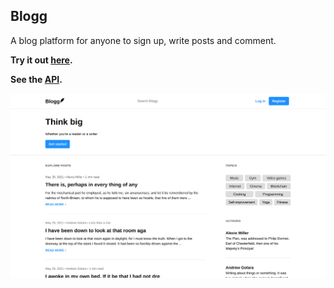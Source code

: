 ## Blogg

A blog platform for anyone to sign up, write posts and comment.

**Try it out [here](https://blogg-nine.vercel.app).**

**See the [API](https://github.com/tomek-ch/blog-api).**

![Screenshot of the website](/screenshots/desktop.png)
